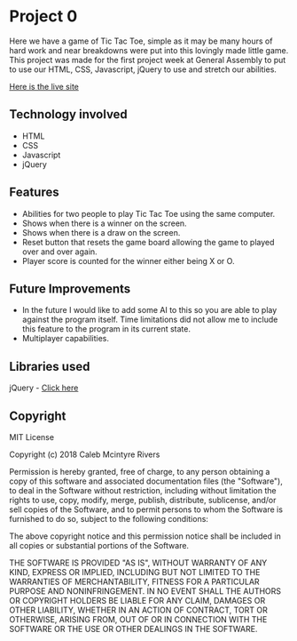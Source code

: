 # Project 0
Here we have a game of Tic Tac Toe, simple as it may be many hours of hard work and near breakdowns were put into this lovingly made little game. This project was made for the first project week at General Assembly to put to use our HTML, CSS, Javascript, jQuery to use and stretch our abilities.

[Here is the live site](https://calebrivers.github.io/Project0v2/)

## Technology involved
- HTML
- CSS
- Javascript
- jQuery

## Features
- Abilities for two people to play Tic Tac Toe using the same computer.
- Shows when there is a winner on the screen.
- Shows when there is a draw on the screen.
- Reset button that resets the game board allowing the game to played over and over again.
- Player score is counted for the winner either being X or O.

## Future Improvements

- In the future I would like to add some AI to this so you are able to play against the program itself. Time limitations did not allow me to include this feature to the program in its current state.
- Multiplayer capabilities.

## Libraries used
jQuery - [Click here](http://jquery.com)

## Copyright

MIT License

Copyright (c) 2018 Caleb Mcintyre Rivers

Permission is hereby granted, free of charge, to any person obtaining a copy
of this software and associated documentation files (the "Software"), to deal
in the Software without restriction, including without limitation the rights
to use, copy, modify, merge, publish, distribute, sublicense, and/or sell
copies of the Software, and to permit persons to whom the Software is
furnished to do so, subject to the following conditions:

The above copyright notice and this permission notice shall be included in all
copies or substantial portions of the Software.

THE SOFTWARE IS PROVIDED "AS IS", WITHOUT WARRANTY OF ANY KIND, EXPRESS OR
IMPLIED, INCLUDING BUT NOT LIMITED TO THE WARRANTIES OF MERCHANTABILITY,
FITNESS FOR A PARTICULAR PURPOSE AND NONINFRINGEMENT. IN NO EVENT SHALL THE
AUTHORS OR COPYRIGHT HOLDERS BE LIABLE FOR ANY CLAIM, DAMAGES OR OTHER
LIABILITY, WHETHER IN AN ACTION OF CONTRACT, TORT OR OTHERWISE, ARISING FROM,
OUT OF OR IN CONNECTION WITH THE SOFTWARE OR THE USE OR OTHER DEALINGS IN THE
SOFTWARE.
